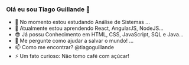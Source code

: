 ### Olá eu sou Tiago Guillande 👋

- 🔭 No momento estou estudando Análise de Sistemas ...
- 🌱 Atualmente estou aprendendo React, AngularJS, NodeJS...
- 😎 Já possu Conhecimento em HTML, CSS, JavaScript, SQL e Java...
- 💬 Me pergunte como ajudar a salvar o mundo! ...
- 📫 Como me encontrar? @tiagoguillande
- ⚡ Um fato curioso: Não tomo café com açúcar!
